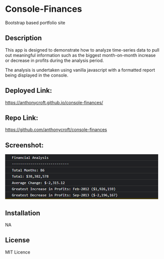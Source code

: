 # Console-Finances
Bootstrap based portfolio site

## Description

This app is designed to demonstrate how to analyze time-series data to pull out meaningful information such as the biggest month-on-month increase or decrease in profits during the analysis period. 

The analysis is undertaken using vanilla javascript with a formatted report being displayed in the console.

## Deployed Link:

https://anthonycroft.github.io/console-finances/

## Repo Link:

https://github.com/anthonycroft/console-finances

## Screenshot:

![Console Finances Home Page](https://github.com/anthonycroft/console-finances/blob/main/assets/images/console-finances-app.png)


## Installation

NA

## License

MIT Licence